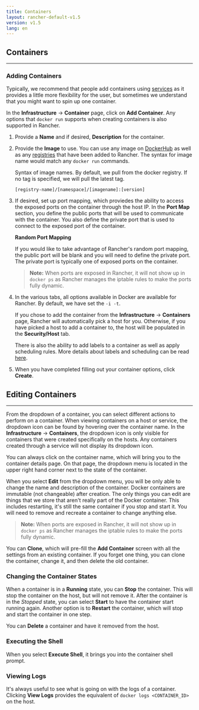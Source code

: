 ```yaml
---
title: Containers
layout: rancher-default-v1.5
version: v1.5
lang: en
---
```


## Containers
---

### Adding Containers

Typically, we recommend that people add containers using [services]({{site.baseurl}}/rancher/{{page.version}}/{{page.lang}}/rancher-ui/applications/stacks/adding-services) as it provides a little more flexibility for the user, but sometimes we understand that you might want to spin up one container.

In the **Infrastructure** -> **Container** page, click on **Add Container**. Any options that `docker run` supports when creating containers is also supported in Rancher.

1. Provide a **Name** and if desired, **Description** for the container.
2. Provide the **Image** to use. You can use any image on [DockerHub](https://hub.docker.com/) as well as any [registries]({{site.baseurl}}/rancher/{{page.version}}/{{page.lang}}/configuration/registries) that have been added to Rancher. The syntax for image name would match any `docker run` commands.

    Syntax of image names. By default, we pull from the docker registry. If no tag is specified, we will pull the latest tag.

    `[registry-name]/[namespace]/[imagename]:[version]`

    <a id="port-mapping"></a>

3. If desired, set up port mapping, which proviedes the ability to access the exposed ports on the container through the host IP. In the **Port Map** section, you define the public ports that will be used to communicate with the container. You also define the private port that is used to connect to the exposed port of the container.

    **Random Port Mapping**

    If you would like to take advantage of Rancher's random port mapping, the public port will be blank and you will need to define the private port. The private port is typically one of exposed ports on the container.

    > **Note:** When ports are exposed in Rancher, it will not show up in `docker ps` as Rancher manages the iptable rules to make the ports fully dynamic.

4. In the various tabs, all options available in Docker are available for Rancher. By default, we have set the `-i -t`.

    If you chose to add the container from the **Infrastructure** -> **Containers** page, Rancher will automatically pick a host for you. Otherwise, if you have picked a host to add a container to, the host will be populated in the **Security/Host** tab.

    There is also the ability to add labels to a container as well as apply scheduling rules. More details about labels and scheduling can be read [here]({{site.baseurl}}/rancher/{{page.version}}/{{page.lang}}/rancher-ui/scheduling/).

5. When you have completed filling out your container options, click **Create**.

## Editing Containers
---

From the dropdown of a container, you can select different actions to perform on a container. When viewing containers on a host or service, the dropdown icon can be found by hovering over the container name. In the **Infrastructure** -> **Containers**, the dropdown icon is only visible for containers that were created specifically on the hosts. Any containers created through a service will not display its dropdown icon.

You can always click on the container name, which will bring you to the container details page. On that page, the dropdown menu is located in the upper right hand corner next to the state of the container.

When you select **Edit** from the dropdown menu, you will be only able to change the name and description of the container. Docker containers are immutable (not changeable) after creation. The only things you can edit are things that we store that aren't really part of the Docker container. This includes restarting, it's still the same container if you stop and start it. You will need to remove and recreate a container to change anything else.

> **Note:** When ports are exposed in Rancher, it will not show up in `docker ps` as Rancher manages the iptable rules to make the ports fully dynamic.

You can **Clone**, which will pre-fill the **Add Container** screen with all the settings from an existing container. If you forget one thing, you can clone the container, change it, and then delete the old container.

### Changing the Container States

When a container is in a **Running** state, you can **Stop** the container. This will stop the container on the host, but will not remove it. After the container is in the _Stopped_ state, you can select **Start** to have the container start running again. Another option is to **Restart** the container, which will stop and start the container in one step.

You can **Delete** a container and have it removed from the host.

### Executing the Shell

When you select **Execute Shell**, it brings you into the container shell prompt.

### Viewing Logs

It's always useful to see what is going on with the logs of a container. Clicking **View Logs** provides the equivalent of `docker logs <CONTAINER_ID>` on the host.
